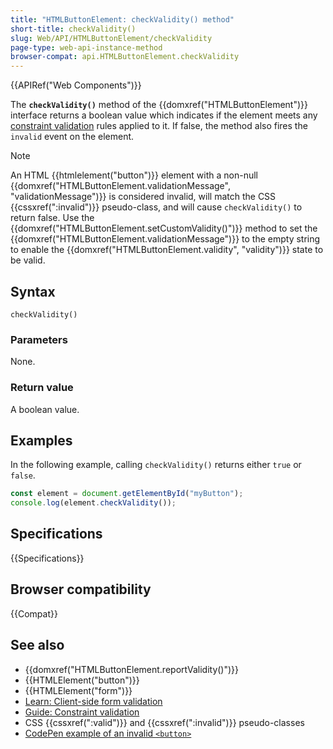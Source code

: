 ```yaml
---
title: "HTMLButtonElement: checkValidity() method"
short-title: checkValidity()
slug: Web/API/HTMLButtonElement/checkValidity
page-type: web-api-instance-method
browser-compat: api.HTMLButtonElement.checkValidity
---
```


{{APIRef("Web Components")}}

The **`checkValidity()`** method of the {{domxref("HTMLButtonElement")}} interface returns a boolean value which indicates if the element meets any [constraint validation](/en-US/docs/Web/HTML/Constraint_validation) rules applied to it. If false, the method also fires the `invalid` event on the element.

> [!NOTE]
> An HTML {{htmlelement("button")}} element with a non-null {{domxref("HTMLButtonElement.validationMessage", "validationMessage")}} is considered invalid, will match the CSS {{cssxref(":invalid")}} pseudo-class, and will cause `checkValidity()` to return false. Use the {{domxref("HTMLButtonElement.setCustomValidity()")}} method to set the {{domxref("HTMLButtonElement.validationMessage")}} to the empty string to enable the {{domxref("HTMLButtonElement.validity", "validity")}} state to be valid.

## Syntax

```js-nolint
checkValidity()
```

### Parameters

None.

### Return value

A boolean value.

## Examples

In the following example, calling `checkValidity()` returns either `true` or `false`.

```js
const element = document.getElementById("myButton");
console.log(element.checkValidity());
```

## Specifications

{{Specifications}}

## Browser compatibility

{{Compat}}

## See also

- {{domxref("HTMLButtonElement.reportValidity()")}}
- {{HTMLElement("button")}}
- {{HTMLElement("form")}}
- [Learn: Client-side form validation](/en-US/docs/Learn/Forms/Form_validation)
- [Guide: Constraint validation](/en-US/docs/Web/HTML/Constraint_validation)
- CSS {{cssxref(":valid")}} and {{cssxref(":invalid")}} pseudo-classes
- [CodePen example of an invalid `<button>`](https://codepen.io/estelle/pen/abgKeEp)
